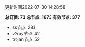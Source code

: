 更新时间2022-07-30 14:28:58

**总订阅: 73**
**总节点: 1673**
**有效节点: 377**
- ss节点: 283
- v2ray节点: 42
- trojan节点: 52
